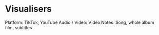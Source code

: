 # Visualisers

Platform: TikTok, YouTube
Audio / Video: Video
Notes: Song, whole album film, subtitles